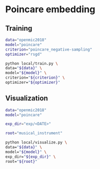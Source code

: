 # Poincare embedding

## Training

```sh
data="openmic2018"
model="poincare"
criterion="poincare_negative-sampling"
optimizer="rsgd"

python local/train.py \
data="${data}" \
model="${model}" \
criterion="${criterion}" \
optimizer="${optimizer}"
```

## Visualization

```sh
data="openmic2018"
model="poincare"

exp_dir="exp/<DATE>"

root="musical_instrument"

python local/visualize.py \
data="${data}" \
model="${model}" \
exp_dir="${exp_dir}" \
root="${root}"
```
